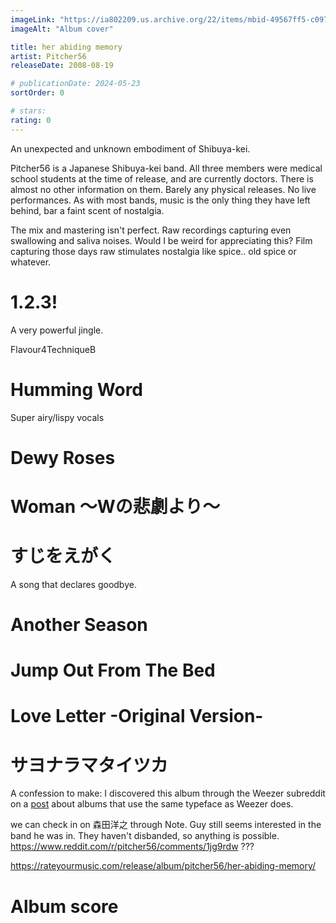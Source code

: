 ```yaml
---
imageLink: "https://ia802209.us.archive.org/22/items/mbid-49567ff5-c097-4809-a8e1-ba73a35f0d22/mbid-49567ff5-c097-4809-a8e1-ba73a35f0d22-31647281846_thumb250.jpg"
imageAlt: "Album cover"

title: her abiding memory
artist: Pitcher56
releaseDate: 2008-08-19

# publicationDate: 2024-05-23
sortOrder: 0

# stars:
rating: 0
---
```


An unexpected and unknown embodiment of Shibuya-kei.

Pitcher56 is a Japanese Shibuya-kei band. All three members were medical school students at the time of release, and are currently doctors. There is almost no other information on them. Barely any physical releases. No live performances. As with most bands, music is the only thing they have left behind, bar a faint scent of nostalgia.

The mix and mastering isn't perfect. Raw recordings capturing even swallowing and saliva noises. Would I be weird for appreciating this? Film capturing those days raw stimulates nostalgia like spice.. old spice or whatever.

# 1.2.3!

A very powerful jingle.

<p class="point"><span class="point title">Flavour</span><span class="point number">4</span><span class="point title">Technique</span><span class="point number">B</span></p>

# Humming Word

Super airy/lispy vocals

# Dewy Roses

# Woman 〜Wの悲劇より〜

# すじをえがく

A song that declares goodbye.

# Another Season

# Jump Out From The Bed

# Love Letter -Original Version-

# サヨナラマタイツカ


A confession to make: I discovered this album through the Weezer subreddit on a <a href="https://www.reddit.com/r/weezer/comments/1ao4a5f/" target="_blank" class="extlink">post</a> about albums that use the same typeface as Weezer does.

we can check in on 森田洋之 through Note. Guy still seems interested in the band he was in. They haven't disbanded, so anything is possible.
https://www.reddit.com/r/pitcher56/comments/1jg9rdw ???

https://rateyourmusic.com/release/album/pitcher56/her-abiding-memory/

# Album score

